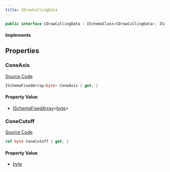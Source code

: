 ```yaml
---
title: CDrawCullingData
---
```


```csharp
public interface CDrawCullingData : ISchemaClass<CDrawCullingData>, ISchemaField, ISchemaClass, INativeHandle
```

#### Implements

## Properties

### ConeAxis

[Source Code](https://github.com/swiftly-solution/swiftlys2/blob/main/managed/src/SwiftlyS2.Generated/Schemas/Interfaces/CDrawCullingData.cs#L17)

```csharp
ISchemaFixedArray<byte> ConeAxis { get; }
```

#### Property Value

- [ISchemaFixedArray](/docs/api/shared/schemas/ischemafixedarray-1)<[byte](https://learn.microsoft.com/dotnet/api/system.byte)>

### ConeCutoff

[Source Code](https://github.com/swiftly-solution/swiftlys2/blob/main/managed/src/SwiftlyS2.Generated/Schemas/Interfaces/CDrawCullingData.cs#L19)

```csharp
ref byte ConeCutoff { get; }
```

#### Property Value

- [byte](https://learn.microsoft.com/dotnet/api/system.byte)

